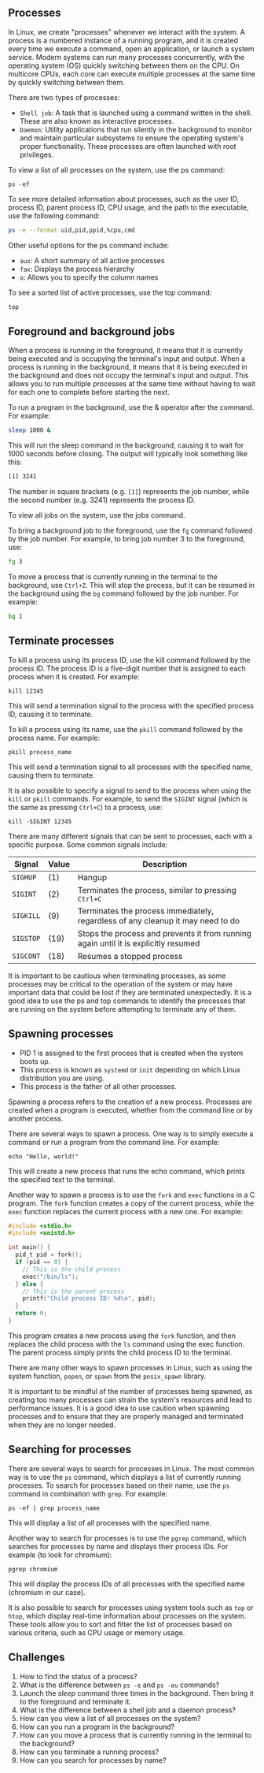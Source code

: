 ## Processes

In Linux, we create "processes" whenever we interact with the system. A process is a numbered instance of a running program, and it is created every time we execute a command, open an application, or launch a system service. Modern systems can run many processes concurrently, with the operating system (OS) quickly switching between them on the CPU. On multicore CPUs, each core can execute multiple processes at the same time by quickly switching between them.

There are two types of processes:

* `Shell job`: A task that is launched using a command written in the shell. These are also known as interactive processes.
* `Daemon`: Utility applications that run silently in the background to monitor and maintain particular subsystems to ensure the operating system's proper functionality. These processes are often launched with root privileges.

To view a list of all processes on the system, use the ps command:

```
ps -ef
```

To see more detailed information about processes, such as the user ID, process ID, parent process ID, CPU usage, and the path to the executable, use the following command:

```bash
ps -e --format uid,pid,ppid,%cpu,cmd
```

Other useful options for the ps command include:

* `aux`: A short summary of all active processes
* `fax`: Displays the process hierarchy
* `o`: Allows you to specify the column names

To see a sorted list of active processes, use the top command:

```bash
top
```

## Foreground and background jobs
When a process is running in the foreground, it means that it is currently being executed and is occupying the terminal's input and output. When a process is running in the background, it means that it is being executed in the background and does not occupy the terminal's input and output. This allows you to run multiple processes at the same time without having to wait for each one to complete before starting the next.

To run a program in the background, use the & operator after the command. For example:

```bash
sleep 1000 &
```

This will run the sleep command in the background, causing it to wait for 1000 seconds before closing. The output will typically look something like this:

```bash
[1] 3241
```

The number in square brackets (e.g. `[1]`) represents the job number, while the second number (e.g. 3241) represents the process ID.

To view all jobs on the system, use the jobs command.

To bring a background job to the foreground, use the `fg` command followed by the job number. For example, to bring job number 3 to the foreground, use:

```bash
fg 3
```

To move a process that is currently running in the terminal to the background, use `Ctrl+Z`. This will stop the process, but it can be resumed in the background using the `bg` command followed by the job number. For example:

```bash
bg 1
```

## Terminate processes
To kill a process using its process ID, use the kill command followed by the process ID. The process ID is a five-digit number that is assigned to each process when it is created. For example:

```
kill 12345
```

This will send a termination signal to the process with the specified process ID, causing it to terminate.

To kill a process using its name, use the `pkill` command followed by the process name. For example:

```
pkill process_name
```

This will send a termination signal to all processes with the specified name, causing them to terminate.

It is also possible to specify a signal to send to the process when using the `kill` or `pkill` commands. For example, to send the `SIGINT` signal (which is the same as pressing `Ctrl+C`) to a process, use:

```
kill -SIGINT 12345
```

There are many different signals that can be sent to processes, each with a specific purpose. Some common signals include:
    
| Signal | Value |  Description |
| --- | --- | --- |
| `SIGHUP` | (1) | Hangup |
| `SIGINT` | (2) | Terminates the process, similar to pressing `Ctrl+C` |
| `SIGKILL` | (9) | Terminates the process immediately, regardless of any cleanup it may need to do |
| `SIGSTOP` |  (19) | Stops the process and prevents it from running again until it is explicitly resumed |
| `SIGCONT` |  (18) | Resumes a stopped process |

It is important to be cautious when terminating processes, as some processes may be critical to the operation of the system or may have important data that could be lost if they are terminated unexpectedly. It is a good idea to use the ps and top commands to identify the processes that are running on the system before attempting to terminate any of them.

## Spawning processes

* PID 1 is assigned to the first process that is created when the system boots up.
* This process is known as `systemd` or `init` depending on which Linux distribution you are using.
* This process is the father of all other processes. 

Spawning a process refers to the creation of a new process. Processes are created when a program is executed, whether from the command line or by another process.

There are several ways to spawn a process. One way is to simply execute a command or run a program from the command line. For example:

```
echo "Hello, world!"
```

This will create a new process that runs the echo command, which prints the specified text to the terminal.

Another way to spawn a process is to use the `fork` and `exec` functions in a C program. The `fork` function creates a copy of the current process, while the `exec` function replaces the current process with a new one. For example:

```C
#include <stdio.h>
#include <unistd.h>

int main() {
  pid_t pid = fork();
  if (pid == 0) {
    // This is the child process
    exec("/bin/ls");
  } else {
    // This is the parent process
    printf("Child process ID: %d\n", pid);
  }
  return 0;
}
```

This program creates a new process using the `fork` function, and then replaces the child process with the `ls` command using the exec function. The parent process simply prints the child process ID to the terminal.

There are many other ways to spawn processes in Linux, such as using the system function, `popen`, or `spawn` from the `posix_spawn` library.

It is important to be mindful of the number of processes being spawned, as creating too many processes can strain the system's resources and lead to performance issues. It is a good idea to use caution when spawning processes and to ensure that they are properly managed and terminated when they are no longer needed.

## Searching for processes

There are several ways to search for processes in Linux. The most common way is to use the `ps` command, which displays a list of currently running processes. To search for processes based on their name, use the `ps` command in combination with `grep`. For example:

```
ps -ef | grep process_name
```

This will display a list of all processes with the specified name.

Another way to search for processes is to use the `pgrep` command, which searches for processes by name and displays their process IDs. For example (to look for chromium):

```
pgrep chromium
```

This will display the process IDs of all processes with the specified name (chromium in our case).

It is also possible to search for processes using system tools such as `top` or `htop`, which display real-time information about processes on the system. These tools allow you to sort and filter the list of processes based on various criteria, such as CPU usage or memory usage.

## Challenges

1. How to find the status of a process?
1. What is the difference between `ps -e` and `ps -eu` commands?
1. Launch the *sleep* command three times in the background. Then bring it to the foreground and terminate it.
1. What is the difference between a shell job and a daemon process?
1. How can you view a list of all processes on the system?
1. How can you run a program in the background?
1. How can you move a process that is currently running in the terminal to the background?
1. How can you terminate a running process?
1. How can you search for processes by name?

